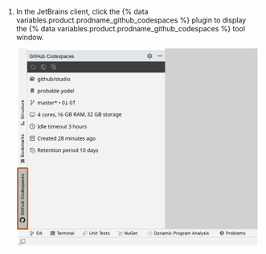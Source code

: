 1. In the JetBrains client, click the {% data variables.product.prodname_github_codespaces %} plugin to display the {% data variables.product.prodname_github_codespaces %} tool window.

   ![Screenshot of the {% data variables.product.prodname_github_codespaces %} tool window. The "{% data variables.product.prodname_github_codespaces %}" tool window selector is highlighted with an orange outline.](/assets/images/help/codespaces/jetbrains-codespaces-tool-window.png)
